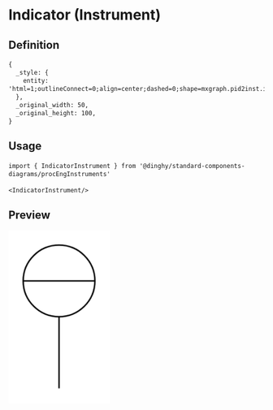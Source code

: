# Indicator (Instrument)

## Definition

```
{
  _style: { 
    entity: 'html=1;outlineConnect=0;align=center;dashed=0;shape=mxgraph.pid2inst.indicator;mounting=room;overflow=fill;indType=inst',
  },
  _original_width: 50,
  _original_height: 100,
}
```

## Usage

```
import { IndicatorInstrument } from '@dinghy/standard-components-diagrams/procEngInstruments'

<IndicatorInstrument/>
```

## Preview

<img src="./indicator-instrument.png" width="200"/>
